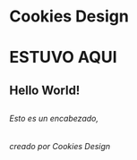 # Cookies Design <h1> ESTUVO AQUI
## Hello World! <h2>
###### Esto es un encabezado, <h6> creado por Cookies Design
